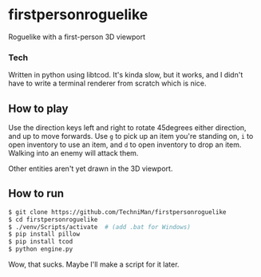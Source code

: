 # firstpersonroguelike
Roguelike with a first-person 3D viewport

### Tech
Written in python using libtcod. It's kinda slow, but it works, and I didn't have to write a terminal renderer from scratch which is nice.

## How to play

Use the direction keys left and right to rotate 45degrees either direction, and up to move forwards. Use `g` to pick up an item you're standing on, `i` to open inventory to use an item, and `d` to open inventory to drop an item. Walking into an enemy will attack them.

Other entities aren't yet drawn in the 3D viewport.

## How to run

```bash
$ git clone https://github.com/TechniMan/firstpersonroguelike
$ cd firstpersonroguelike
$ ./venv/Scripts/activate  # (add .bat for Windows)
$ pip install pillow
$ pip install tcod
$ python engine.py
```

Wow, that sucks. Maybe I'll make a script for it later.
